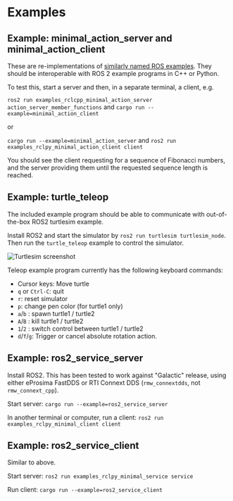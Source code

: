 # Examples

## Example: minimal_action_server and minimal_action_client

These are re-implementations of [similarly named ROS examples](https://docs.ros.org/en/iron/Tutorials/Intermediate/Writing-an-Action-Server-Client/Cpp.html). They should be interoperable with ROS 2 example programs in C++ or Python.

To test this, start a server and then, in a separate terminal, a client, e.g.

`ros2 run examples_rclcpp_minimal_action_server action_server_member_functions`
and
`cargo run --example=minimal_action_client`

or

`cargo run --example=minimal_action_server`
and
`ros2 run examples_rclpy_minimal_action_client client`

You should see the client requesting for a sequence of Fibonacci numbers, and the server providing them until the requested sequence length is reached.

## Example: turtle_teleop

The included example program should be able to communicate with out-of-the-box ROS2 turtlesim example.

Install ROS2 and start the simulator by `ros2 run turtlesim turtlesim_node`. Then run the `turtle_teleop` example to control the simulator.

![Turtlesim screenshot](examples/turtle_teleop/screenshot.png)

Teleop example program currently has the following keyboard commands:

* Cursor keys: Move turtle
* `q` or `Ctrl-C`: quit
* `r`: reset simulator
* `p`: change pen color (for turtle1 only)
* `a`/`b` : spawn turtle1 / turtle2
* `A`/`B` : kill turtle1 / turtle2
* `1`/`2` : switch control between turtle1 / turtle2
* `d`/`f`/`g`: Trigger or cancel absolute rotation action.

## Example: ros2_service_server

Install ROS2. This has been tested to work against "Galactic" release, using either eProsima FastDDS or RTI Connext DDS (`rmw_connextdds`, not `rmw_connext_cpp`).

Start server: `cargo run --example=ros2_service_server`

In another terminal or computer, run a client: `ros2 run examples_rclpy_minimal_client client`

## Example: ros2_service_client

Similar to above.

Start server: `ros2 run examples_rclpy_minimal_service service`

Run client: `cargo run --example=ros2_service_client`
